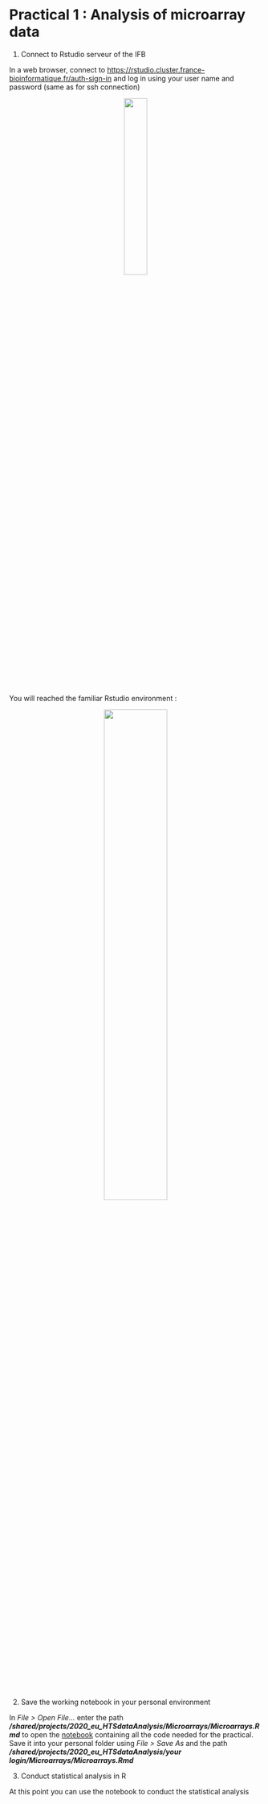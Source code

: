# Practical 1 : Analysis of microarray data

1. Connect to Rstudio serveur of the IFB

In a web browser, connect to https://rstudio.cluster.france-bioinformatique.fr/auth-sign-in and log in using your user name and password (same as for ssh connection)

<p align="center">

<img src="HTSdataAnalysis_M2-IMaLiS_2020/TD_RNAseq/images/Rstudio.png" width="30%">

</p>


You will reached the familiar Rstudio environment :

<p align="center">

<img src="HTSdataAnalysis_M2-IMaLiS_2020/TD_RNAseq/images/RstudioScreen.png" width="50%">

</p>

2. Save the working notebook in your personal environment

In *File > Open File...* enter the path ***/shared/projects/2020_eu_HTSdataAnalysis/Microarrays/Microarrays.Rmd*** to open the [notebook](./Microarrays.Rmd) containing all the code needed for the practical.  
Save it into your personal folder using *File > Save As* and the path ***/shared/projects/2020_eu_HTSdataAnalysis/your login/Microarrays/Microarrays.Rmd***

3. Conduct statistical analysis in R

At this point you can use the notebook to conduct the statistical analysis

